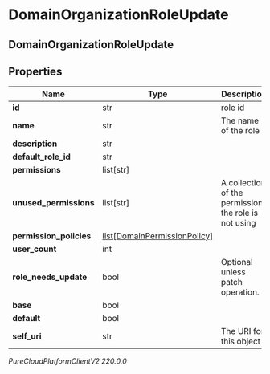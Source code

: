 # DomainOrganizationRoleUpdate

## DomainOrganizationRoleUpdate

## Properties

|Name | Type | Description | Notes|
|------------ | ------------- | ------------- | -------------|
| **id** | str | role id | [optional] |
| **name** | str | The name of the role | |
| **description** | str |  | [optional] |
| **default_role_id** | str |  | [optional] |
| **permissions** | list[str] |  | [optional] |
| **unused_permissions** | list[str] | A collection of the permissions the role is not using | [optional] |
| **permission_policies** | [list[DomainPermissionPolicy]](DomainPermissionPolicy) |  | [optional] |
| **user_count** | int |  | [optional] |
| **role_needs_update** | bool | Optional unless patch operation. | [optional] |
| **base** | bool |  | [optional] |
| **default** | bool |  | [optional] |
| **self_uri** | str | The URI for this object | [optional] |



_PureCloudPlatformClientV2 220.0.0_

